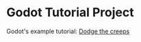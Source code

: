 # Godot Tutorial Project
Godot's example tutorial: [Dodge the creeps](https://docs.godotengine.org/en/stable/getting_started/step_by_step/your_first_game.html)
